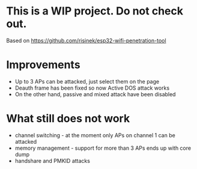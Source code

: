 # This is a WIP project. Do not check out. 
Based on https://github.com/risinek/esp32-wifi-penetration-tool

# Improvements 
 - Up to 3 APs can be attacked, just select them on the page
 - Deauth frame has been fixed so now Active DOS attack works
 - On the other hand, passive and mixed attack have been disabled

 # What still does not work
  - channel switching - at the moment only APs on channel 1 can be attacked
  - memory management - support for more than 3 APs ends up with core dump
  - handshare and PMKID attacks